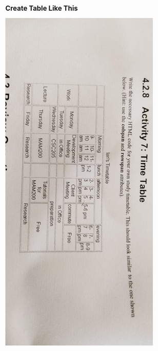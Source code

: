 ## Create Table Like This
![alt text](https://raw.githubusercontent.com/bhataasim1/IUST/main/IUST%204th%20Sem/Internet%20Web%20Technology/Table/IMG-20220701-WA0000.jpg)
